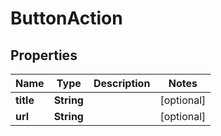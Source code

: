 # ButtonAction

## Properties
Name | Type | Description | Notes
------------ | ------------- | ------------- | -------------
**title** | **String** |  |  [optional]
**url** | **String** |  |  [optional]
